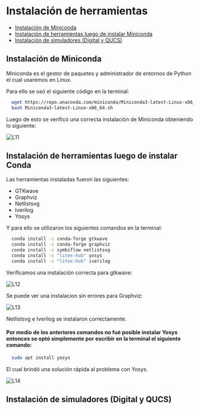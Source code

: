 # Instalación de herramientas

- [Instalación de Miniconda](#instalación-de-miniconda)
- [Instalación de herramientas luego de instalar Miniconda](instalación-de-herramientas-luego-de-instalar-conda)
- [Instalación de simuladores (Digital y QUCS)](Instalación-de-simuladores-(Digital-y-QUCS))

## Instalación de Miniconda
Miniconda es el gestor de paquetes y administrador de entornos de Python el cual usaremos en Linux.

Para ello se usó el siguiente código en la terminal: 

```bash
  wget https://repo.anaconda.com/miniconda/Miniconda3-latest-Linux-x86_64.sh
  bash Miniconda3-latest-Linux-x86_64.sh
```
Luego de esto se verificó una correcta instalación de Miniconda obteniendo lo siguiente:

![L11](https://i.ibb.co/DW49nz6/1.png)
## Instalación de herramientas luego de instalar Conda

Las herramientas instaladas fueron las siguientes:

- GTKwave
- Graphviz
- Netlistsvg
- Iverilog
- Yosys

Y para ello se utilizaron los siguientes comandos en la terminal:

```bash
  conda install -c conda-forge gtkwave 
  conda install -c conda-forge graphviz
  conda install -c symbiflow netlistsvg
  conda install -c "litex-hub" yosys
  conda install -c "litex-hub" iverilog
```
Verificamos una instalación correcta para gtkwave:

![L12](https://i.ibb.co/PZRWZyg/2.png)

Se puede ver una instalacion sin errores para Graphviz:

![L13](https://i.ibb.co/K5tJfYB/3.png)

Netlistsvg e Iverilog se instalaron correctamente.

#### Por medio de los anteriores comandos no fué posible instalar Yosys entonces se optó simplemente por escribir en la terminal el siguiente comando:

```bash
  sudo apt install yosys
```
El cual brindó una solución rápida al problema con Yosys.

![L14](https://i.ibb.co/TP2c3Sn/4.png)

## Instalación de simuladores (Digital y QUCS)

